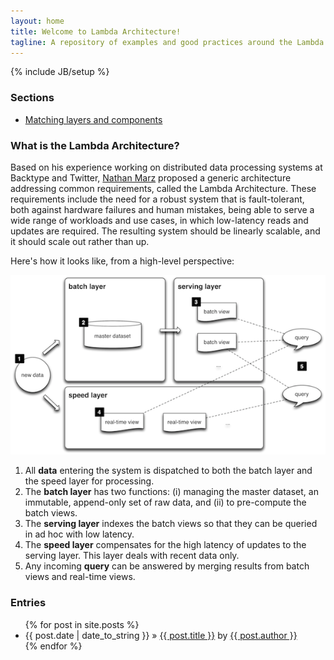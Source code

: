 ```yaml
---
layout: home
title: Welcome to Lambda Architecture!
tagline: A repository of examples and good practices around the Lambda Architecture
---
```

{% include JB/setup %}

### Sections

* [Matching layers and components](pages/layer-component-matching/)

### What is the Lambda Architecture?

Based on his experience working on distributed data processing systems at
Backtype and Twitter, [Nathan Marz](https://twitter.com/nathanmarz) proposed
a generic architecture addressing common requirements, called the Lambda Architecture.
These requirements include the need for a robust system that is fault-tolerant,
both against hardware failures and human mistakes, being able to serve a wide 
range of workloads and use cases, in which low-latency reads and updates are 
required. The resulting system should be linearly scalable, and it should scale out 
rather than up. 

Here's how it looks like, from a high-level perspective:

![LA overview](img/la-overview_small.png "LA overview")


1. All **data** entering the system is dispatched to both the batch layer and the speed layer for processing.
1. The **batch layer** has two functions: (i) managing the master dataset, an immutable, append-only set of raw data, and (ii) to pre-compute the batch views.
1. The **serving layer** indexes the batch views so that they can be queried in ad hoc with low latency. 
1. The **speed layer** compensates for the high latency of updates to the serving layer. This layer deals with recent data only.
1. Any incoming **query** can be answered by merging results from batch views and real-time views.

### Entries

<ul class="posts">
  {% for post in site.posts %}
    <li><span>{{ post.date | date_to_string }}</span> &raquo; <a href="{{ BASE_PATH }}{{ post.url }}">{{ post.title }}</a> by <a href="http://twitter.com/{{ post.author_twitter }}">{{ post.author }}</a></li>
  {% endfor %}
</ul>
